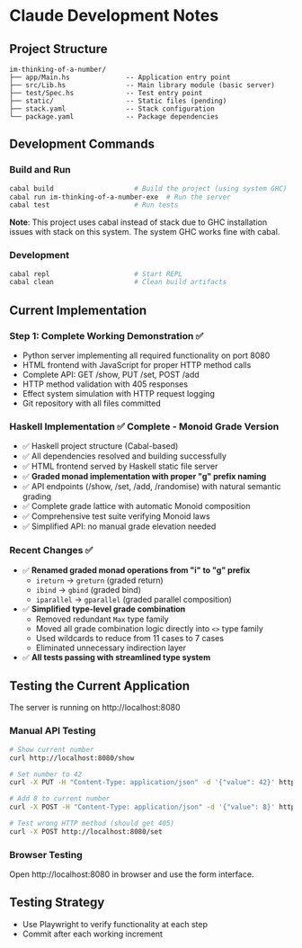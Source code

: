 # Claude Development Notes

## Project Structure
```
im-thinking-of-a-number/
├── app/Main.hs              -- Application entry point
├── src/Lib.hs               -- Main library module (basic server)
├── test/Spec.hs             -- Test entry point
├── static/                  -- Static files (pending)
├── stack.yaml               -- Stack configuration
└── package.yaml             -- Package dependencies
```

## Development Commands

### Build and Run
```bash
cabal build                    # Build the project (using system GHC)
cabal run im-thinking-of-a-number-exe  # Run the server
cabal test                     # Run tests
```

**Note**: This project uses cabal instead of stack due to GHC installation issues with stack on this system. The system GHC works fine with cabal.

### Development
```bash
cabal repl                     # Start REPL
cabal clean                    # Clean build artifacts
```

## Current Implementation

### Step 1: Complete Working Demonstration ✅
- Python server implementing all required functionality on port 8080
- HTML frontend with JavaScript for proper HTTP method calls
- Complete API: GET /show, PUT /set, POST /add
- HTTP method validation with 405 responses
- Effect system simulation with HTTP request logging
- Git repository with all files committed

### Haskell Implementation ✅ Complete - Monoid Grade Version
- ✅ Haskell project structure (Cabal-based)
- ✅ All dependencies resolved and building successfully 
- ✅ HTML frontend served by Haskell static file server
- ✅ **Graded monad implementation with proper "g" prefix naming**
- ✅ API endpoints (/show, /set, /add, /randomise) with natural semantic grading
- ✅ Complete grade lattice with automatic Monoid composition
- ✅ Comprehensive test suite verifying Monoid laws
- ✅ Simplified API: no manual grade elevation needed

### Recent Changes ✅
- ✅ **Renamed graded monad operations from "i" to "g" prefix**
  - `ireturn` → `greturn` (graded return)
  - `ibind` → `gbind` (graded bind)  
  - `iparallel` → `gparallel` (graded parallel composition)
- ✅ **Simplified type-level grade combination**
  - Removed redundant `Max` type family
  - Moved all grade combination logic directly into `<>` type family
  - Used wildcards to reduce from 11 cases to 7 cases
  - Eliminated unnecessary indirection layer
- ✅ **All tests passing with streamlined type system**

## Testing the Current Application

The server is running on http://localhost:8080

### Manual API Testing
```bash
# Show current number
curl http://localhost:8080/show

# Set number to 42
curl -X PUT -H "Content-Type: application/json" -d '{"value": 42}' http://localhost:8080/set

# Add 8 to current number
curl -X POST -H "Content-Type: application/json" -d '{"value": 8}' http://localhost:8080/add

# Test wrong HTTP method (should get 405)
curl -X POST http://localhost:8080/set
```

### Browser Testing
Open http://localhost:8080 in browser and use the form interface.

## Testing Strategy
- Use Playwright to verify functionality at each step
- Commit after each working increment